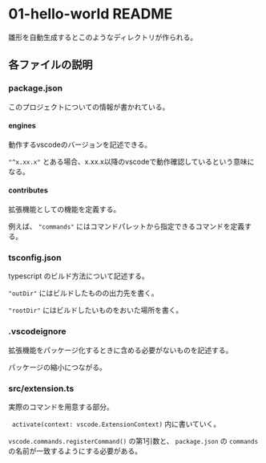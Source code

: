 # 01-hello-world README

雛形を自動生成するとこのようなディレクトリが作られる。

## 各ファイルの説明
### package.json
このプロジェクトについての情報が書かれている。

#### engines
動作するvscodeのバージョンを記述できる。

`"^x.xx.x"` とある場合、x.xx.x以降のvscodeで動作確認しているという意味になる。

#### contributes
拡張機能としての機能を定義する。

例えば、 `"commands"` にはコマンドパレットから指定できるコマンドを定義する。

### tsconfig.json
typescript のビルド方法について記述する。

`"outDir"` にはビルドしたものの出力先を書く。

`"rootDir"` にはビルドしたいものをおいた場所を書く。

### .vscodeignore
拡張機能をパッケージ化するときに含める必要がないものを記述する。

パッケージの縮小につながる。

### src/extension.ts
実際のコマンドを用意する部分。

` activate(context: vscode.ExtensionContext)` 内に書いていく。

`vscode.commands.registerCommand()` の第1引数と、 `package.json` の `commands` の名前が一致するようにする必要がある。